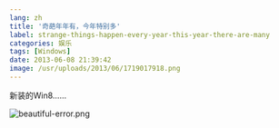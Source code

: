 ```yaml
---
lang: zh
title: '奇葩年年有，今年特别多'
label: strange-things-happen-every-year-this-year-there-are-many
categories: 娱乐
tags: [Windows]
date: 2013-06-08 21:39:42
image: /usr/uploads/2013/06/1719017918.png
---
```

新装的Win8……

![beautiful-error.png](/usr/uploads/2013/06/1719017918.png)
